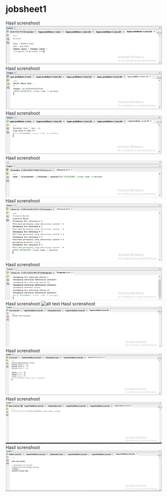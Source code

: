 # jobsheet1
Hasil screnshoot
![alt text](https://github.com/nofelasogi/jobsheet1/blob/master/biodata.JPG)
Hasil screnshoot
![alt text](https://github.com/nofelasogi/jobsheet1/blob/master/konversi%20suhu.JPG)
Hasil screnshoot
![alt text](https://github.com/nofelasogi/jobsheet1/blob/master/luas%20bola.JPG)
Hasil screnshoot
![alt text](https://github.com/nofelasogi/jobsheet1/blob/master/testsiswa.JPG)
Hasil screnshoot
![alt text](https://github.com/nofelasogi/jobsheet1/blob/master/uji%20bus%203.JPG)
Hasil screnshoot
![alt text](https://github.com/nofelasogi/jobsheet1/blob/master/ujibus1.JPG)
Hasil screnshoot
![alt text](https://github.com/nofelasogi/jobsheet1)
Hasil screnshoot
![alt text](https://github.com/nofelasogi/jobsheet1/blob/master/fungsi%20123.JPG)
Hasil screnshoot
![alt text](https://github.com/nofelasogi/jobsheet1/blob/master/fungsi%20pengembalian%20nilai.JPG)
Hasil screnshoot
![alt text](https://github.com/nofelasogi/jobsheet1/blob/master/penyataan%20do%20while.JPG)
Hasil screnshoot
![alt text](https://github.com/nofelasogi/jobsheet1/blob/master/pilihan%20menu.JPG)
